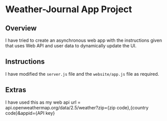 # Weather-Journal App Project

## Overview
I have tried to create an asynchronous web app with the instructions given that uses Web API and user data to dynamically update the UI. 

## Instructions
I have modified the `server.js` file and the `website/app.js` file as required.

## Extras
 I have used this as my web api url = api.openweathermap.org/data/2.5/weather?zip={zip code},{country code}&appid={API key}
